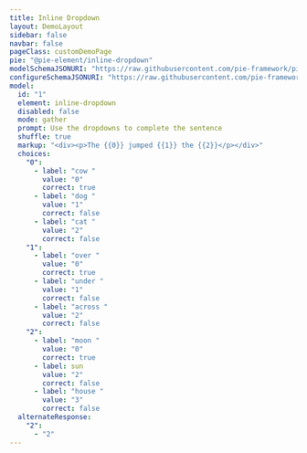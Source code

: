 ```yaml
---
title: Inline Dropdown
layout: DemoLayout
sidebar: false
navbar: false
pageClass: customDemoPage
pie: "@pie-element/inline-dropdown"
modelSchemaJSONURI: "https://raw.githubusercontent.com/pie-framework/pie-elements/develop/packages/inline-dropdown/docs/pie-schema.json"
configureSchemaJSONURI: "https://raw.githubusercontent.com/pie-framework/pie-elements/develop/packages/inline-dropdown/docs/config-schema.json"
model:
  id: "1"
  element: inline-dropdown
  disabled: false
  mode: gather
  prompt: Use the dropdowns to complete the sentence
  shuffle: true
  markup: "<div><p>The {{0}} jumped {{1}} the {{2}}</p></div>"
  choices:
    "0":
      - label: "cow "
        value: "0"
        correct: true
      - label: "dog "
        value: "1"
        correct: false
      - label: "cat "
        value: "2"
        correct: false
    "1":
      - label: "over "
        value: "0"
        correct: true
      - label: "under "
        value: "1"
        correct: false
      - label: "across "
        value: "2"
        correct: false
    "2":
      - label: "moon "
        value: "0"
        correct: true
      - label: sun
        value: "2"
        correct: false
      - label: "house "
        value: "3"
        correct: false
  alternateResponse:
    "2":
      - "2"
---
```

